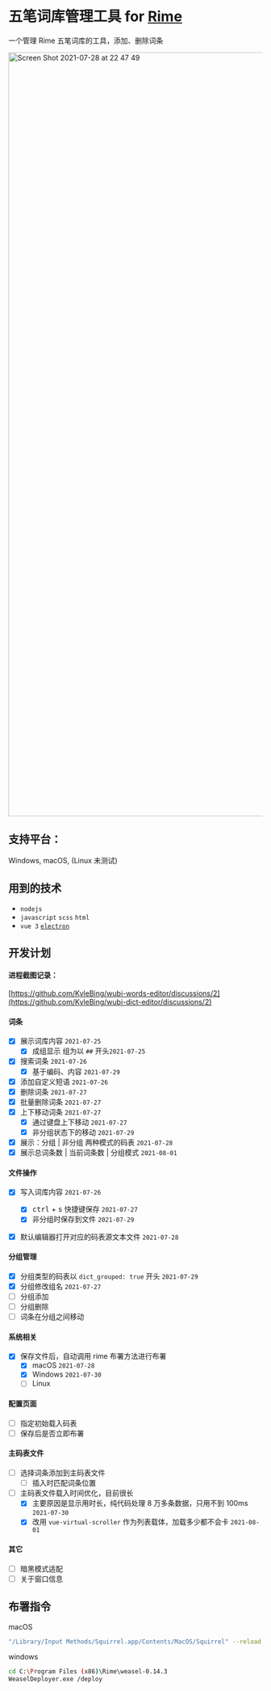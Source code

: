 # 五笔词库管理工具 for [Rime](https://github.com/rime)
一个管理 Rime 五笔词库的工具，添加、删除词条

<img width="1512" alt="Screen Shot 2021-07-28 at 22 47 49" src="https://user-images.githubusercontent.com/12215982/127344607-ac651eb6-dcc7-4f39-8ce5-9f30418f7eb7.png">


## 支持平台：
Windows, macOS, (Linux 未测试)


## 用到的技术
- `nodejs`
- `javascript` `scss` `html`
- `vue 3` [`electron`](https://github.com/electron/electron)

## 开发计划

#### 进程截图记录：

[https://github.com/KyleBing/wubi-words-editor/discussions/2](https://github.com/KyleBing/wubi-dict-editor/discussions/2)

#### 词条
- [x] 展示词库内容 `2021-07-25`
  - [x] 成组显示 组为以 `##` 开头`2021-07-25`
- [x] 搜索词条 `2021-07-26`
  - [x] 基于编码、内容 `2021-07-29`
- [x] 添加自定义短语 `2021-07-26`
- [x] 删除词条 `2021-07-27`
- [x] 批量删除词条  `2021-07-27`
- [x] 上下移动词条  `2021-07-27`
   - [x] 通过键盘上下移动 `2021-07-27`
   - [x] 非分组状态下的移动 `2021-07-29`
- [x] 展示：分组 | 非分组 两种模式的码表 `2021-07-28`
- [x] 展示总词条数 | 当前词条数 | 分组模式 `2021-08-01`

#### 文件操作
- [x] 写入词库内容 `2021-07-26`
  - [x] <kbd>ctrl</kbd> + <kbd>s</kbd> 快捷键保存 `2021-07-27`
  - [x] 非分组时保存到文件 `2021-07-29`
- [x] 默认编辑器打开对应的码表源文本文件 `2021-07-28`


#### 分组管理
- [x] 分组类型的码表以 `dict_grouped: true` 开头 `2021-07-29`
- [x] 分组修改组名 `2021-07-27`
- [ ] 分组添加
- [ ] 分组删除
- [ ] 词条在分组之间移动
  
#### 系统相关
- [x] 保存文件后，自动调用 rime 布署方法进行布署
  - [x] macOS `2021-07-28`
  - [x] Windows `2021-07-30`
  - [ ] Linux

#### 配置页面
- [ ] 指定初始载入码表
- [ ] 保存后是否立即布署

#### 主码表文件
- [ ] 选择词条添加到主码表文件
  - [ ] 插入时匹配词条位置
- [ ] 主码表文件载入时间优化，目前很长
  - [x] 主要原因是显示用时长，纯代码处理 8 万多条数据，只用不到 100ms `2021-07-30`
  - [x] 改用 `vue-virtual-scroller` 作为列表载体，加载多少都不会卡 `2021-08-01`

#### 其它
- [ ] 暗黑模式适配
- [ ] 关于窗口信息

## 布署指令

macOS
```bash
"/Library/Input Methods/Squirrel.app/Contents/MacOS/Squirrel" --reload
```

windows
```bash
cd C:\Program Files (x86)\Rime\weasel-0.14.3
WeaselDeployer.exe /deploy
```
